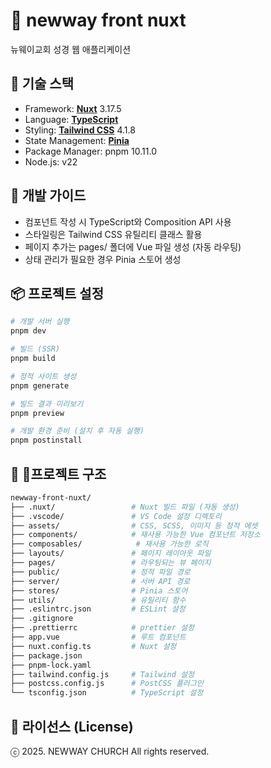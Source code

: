 # 📘 newway front nuxt

뉴웨이교회 성경 웹 애플리케이션

## 🚀 기술 스택

- Framework: [**Nuxt**](https://nuxt.com) 3.17.5
- Language: [**TypeScript**](https://www.typescriptlang.org/)
- Styling: [**Tailwind CSS**](https://tailwindcss.com/) 4.1.8
- State Management: [**Pinia**](https://pinia.vuejs.org/)
- Package Manager: pnpm 10.11.0
- Node.js: v22

## 🤝 개발 가이드

- 컴포넌트 작성 시 TypeScript와 Composition API 사용
- 스타일링은 Tailwind CSS 유틸리티 클래스 활용
- 페이지 추가는 pages/ 폴더에 Vue 파일 생성 (자동 라우팅)
- 상태 관리가 필요한 경우 Pinia 스토어 생성

## 📦 프로젝트 설정

```bash
# 개발 서버 실행
pnpm dev

# 빌드 (SSR)
pnpm build

# 정적 사이트 생성
pnpm generate

# 빌드 결과 미리보기
pnpm preview

# 개발 환경 준비 (설치 후 자동 실행)
pnpm postinstall
```

## 📁 프로젝트 구조

```bash
newway-front-nuxt/
├── .nuxt/                 # Nuxt 빌드 파일 (자동 생성)
├── .vscode/               # VS Code 설정 디렉토리
├── assets/                # CSS, SCSS, 이미지 등 정적 에셋
├── components/            # 재사용 가능한 Vue 컴포넌트 저장소
├── composables/            # 재사용 가능한 로직
├── layouts/               # 페이지 레이아웃 파일
├── pages/                 # 라우팅되는 뷰 페이지
├── public/                # 정적 파일 경로
├── server/                # 서버 API 경로
├── stores/                # Pinia 스토어
├── utils/                 # 유틸리티 함수
├── .eslintrc.json         # ESLint 설정
├── .gitignore
├── .prettierrc            # prettier 설정
├── app.vue                # 루트 컴포넌트
├── nuxt.config.ts         # Nuxt 설정
├── package.json
├── pnpm-lock.yaml
├── tailwind.config.js     # Tailwind 설정
├── postcss.config.js      # PostCSS 플러그인
└── tsconfig.json          # TypeScript 설정
```

## 📑 라이선스 (License)

ⓒ 2025. NEWWAY CHURCH
All rights reserved.
